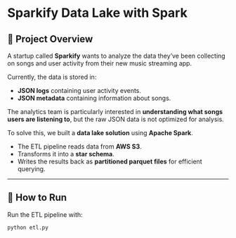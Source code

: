# Sparkify Data Lake with Spark

## 📌 Project Overview
A startup called **Sparkify** wants to analyze the data they’ve been collecting on songs and user activity from their new music streaming app.  

Currently, the data is stored in:  
- **JSON logs** containing user activity events.  
- **JSON metadata** containing information about songs.  

The analytics team is particularly interested in **understanding what songs users are listening to**, but the raw JSON data is not optimized for analysis.  

To solve this, we built a **data lake solution** using **Apache Spark**.  
- The ETL pipeline reads data from **AWS S3**.  
- Transforms it into a **star schema**.  
- Writes the results back as **partitioned parquet files** for efficient querying.  

---

## 🚀 How to Run

Run the ETL pipeline with:  

```bash
python etl.py
